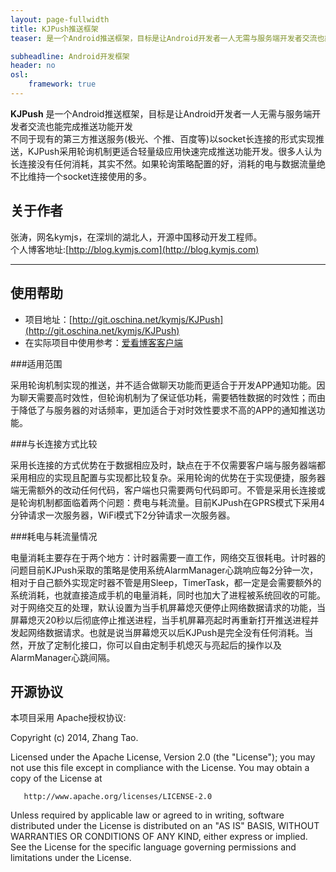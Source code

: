 ```yaml
---
layout: page-fullwidth
title: KJPush推送框架
teaser: 是一个Android推送框架，目标是让Android开发者一人无需与服务端开发者交流也能完成推送功能开发<br>不同于现有的第三方推送服务(极光、个推、百度等)以socket长连接的形式实现推送，KJPush采用轮询机制更适合轻量级应用快速完成推送功能开发。很多人认为长连接没有任何消耗，其实不然。如果轮询策略配置的好，消耗的电与数据流量绝不比维持一个socket连接使用的多。

subheadline: Android开发框架
header: no
osl: 
    framework: true
---
```

 
**KJPush** 是一个Android推送框架，目标是让Android开发者一人无需与服务端开发者交流也能完成推送功能开发<br>
不同于现有的第三方推送服务(极光、个推、百度等)以socket长连接的形式实现推送，KJPush采用轮询机制更适合轻量级应用快速完成推送功能开发。很多人认为长连接没有任何消耗，其实不然。如果轮询策略配置的好，消耗的电与数据流量绝不比维持一个socket连接使用的多。


## 关于作者
张涛，网名kymjs，在深圳的湖北人，开源中国移动开发工程师。<br>
个人博客地址:[http://blog.kymjs.com](http://blog.kymjs.com)

---

## 使用帮助
* 项目地址：[http://git.oschina.net/kymjs/KJPush](http://git.oschina.net/kymjs/KJPush)
* 在实际项目中使用参考：[爱看博客客户端](https://github.com/KJFrame/KJBlog)<br>

###适用范围

采用轮询机制实现的推送，并不适合做聊天功能而更适合于开发APP通知功能。因为聊天需要高时效性，但轮询机制为了保证低功耗，需要牺牲数据的时效性；而由于降低了与服务器的对话频率，更加适合于对时效性要求不高的APP的通知推送功能。

###与长连接方式比较

采用长连接的方式优势在于数据相应及时，缺点在于不仅需要客户端与服务器端都采用相应的实现且配置与实现都比较复杂。采用轮询的优势在于实现便捷，服务器端无需额外的改动任何代码，客户端也只需要两句代码即可。不管是采用长连接或是轮询机制都面临着两个问题：费电与耗流量。目前KJPush在GPRS模式下采用4分钟请求一次服务器，WiFi模式下2分钟请求一次服务器。

###耗电与耗流量情况

电量消耗主要存在于两个地方：计时器需要一直工作，网络交互很耗电。计时器的问题目前KJPush采取的策略是使用系统AlarmManager心跳响应每2分钟一次，相对于自己额外实现定时器不管是用Sleep，TimerTask，都一定是会需要额外的系统消耗，也就直接造成手机的电量消耗，同时也加大了进程被系统回收的可能。对于网络交互的处理，默认设置为当手机屏幕熄灭便停止网络数据请求的功能，当屏幕熄灭20秒以后彻底停止推送进程，当手机屏幕亮起时再重新打开推送进程并发起网络数据请求。也就是说当屏幕熄灭以后KJPush是完全没有任何消耗。当然，开放了定制化接口，你可以自由定制手机熄灭与亮起后的操作以及AlarmManager心跳间隔。

## 开源协议
本项目采用 Apache授权协议:<br>

  Copyright (c) 2014, Zhang Tao.
 
  Licensed under the Apache License, Version 2.0 (the "License");
  you may not use this file except in compliance with the License.
  You may obtain a copy of the License at
  
       http://www.apache.org/licenses/LICENSE-2.0
	   
  Unless required by applicable law or agreed to in writing, software
  distributed under the License is distributed on an "AS IS" BASIS,
  WITHOUT WARRANTIES OR CONDITIONS OF ANY KIND, either express or implied.
  See the License for the specific language governing permissions and
  limitations under the License.